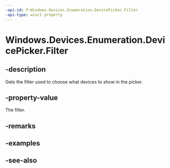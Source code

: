 ```yaml
---
-api-id: P:Windows.Devices.Enumeration.DevicePicker.Filter
-api-type: winrt property
---
```


<!-- Property syntax
public Windows.Devices.Enumeration.DevicePickerFilter Filter { get; }
-->

# Windows.Devices.Enumeration.DevicePicker.Filter

## -description
Gets the filter used to choose what devices to show in the picker.

## -property-value
The filter.

## -remarks

## -examples

## -see-also
